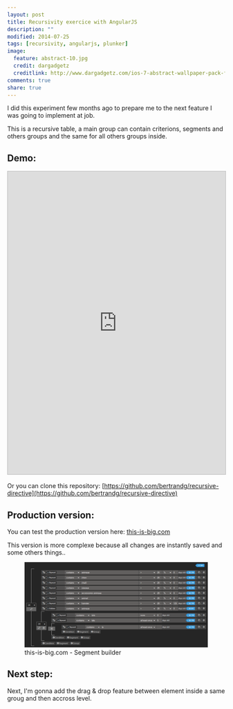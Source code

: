 ```yaml
---
layout: post
title: Recursivity exercice with AngularJS
description: ""
modified: 2014-07-25
tags: [recursivity, angularjs, plunker]
image:
  feature: abstract-10.jpg
  credit: dargadgetz
  creditlink: http://www.dargadgetz.com/ios-7-abstract-wallpaper-pack-for-iphone-5-and-ipod-touch-retina/
comments: true
share: true  
---
```


I did this experiment few months ago to prepare me to the next feature I was going to implement at job.

This is a recursive table, a main group can contain criterions, segments and others groups and the same for all others groups inside.


## Demo:

<iframe style="border: 1px solid #bbb;width: 100%; height: 700px" src="http://embed.plnkr.co/M41k49/?t=run" frameborder="0" allowfullscreen="allowfullscreen">Loading plunk...</iframe>

Or you can clone this repository: [https://github.com/bertrandg/recursive-directive](https://github.com/bertrandg/recursive-directive)

## Production version:

You can test the production version here: [this-is-big.com](http://www.this-is-big.com)

This version is more complexe because all changes are instantly saved and some others things..

<figure class="half">
    <a href="images/angular_recursivity/capture.png" target="_blank"><img src="images/angular_recursivity/capture.png" alt=""></a>
    <figcaption>this-is-big.com - Segment builder</figcaption>
</figure>

## Next step:

Next, I'm gonna add the drag & drop feature between element inside a same groug and then accross level.
